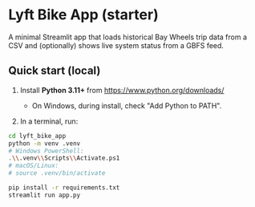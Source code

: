 # Lyft Bike App (starter)

A minimal Streamlit app that loads historical Bay Wheels trip data from a CSV and (optionally) shows live system status from a GBFS feed.

## Quick start (local)

1. Install **Python 3.11+** from https://www.python.org/downloads/  
   - On Windows, during install, check "Add Python to PATH".

2. In a terminal, run:
```bash
cd lyft_bike_app
python -m venv .venv
# Windows PowerShell:
.\\.venv\\Scripts\\Activate.ps1
# macOS/Linux:
# source .venv/bin/activate

pip install -r requirements.txt
streamlit run app.py